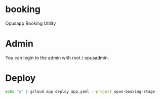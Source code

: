 # booking

Opusapp Booking Utility

# Admin

You can login to the admin with root / opusadmin.

# Deploy

```bash
echo "y" | gcloud app deploy app.yaml --project opus-booking-stage
```
